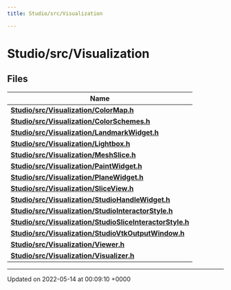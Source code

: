 ```yaml
---
title: Studio/src/Visualization

---
```


# Studio/src/Visualization



## Files

| Name           |
| -------------- |
| **[Studio/src/Visualization/ColorMap.h](../Files/ColorMap_8h.md#file-colormap.h)**  |
| **[Studio/src/Visualization/ColorSchemes.h](../Files/ColorSchemes_8h.md#file-colorschemes.h)**  |
| **[Studio/src/Visualization/LandmarkWidget.h](../Files/LandmarkWidget_8h.md#file-landmarkwidget.h)**  |
| **[Studio/src/Visualization/Lightbox.h](../Files/Lightbox_8h.md#file-lightbox.h)**  |
| **[Studio/src/Visualization/MeshSlice.h](../Files/MeshSlice_8h.md#file-meshslice.h)**  |
| **[Studio/src/Visualization/PaintWidget.h](../Files/PaintWidget_8h.md#file-paintwidget.h)**  |
| **[Studio/src/Visualization/PlaneWidget.h](../Files/PlaneWidget_8h.md#file-planewidget.h)**  |
| **[Studio/src/Visualization/SliceView.h](../Files/SliceView_8h.md#file-sliceview.h)**  |
| **[Studio/src/Visualization/StudioHandleWidget.h](../Files/StudioHandleWidget_8h.md#file-studiohandlewidget.h)**  |
| **[Studio/src/Visualization/StudioInteractorStyle.h](../Files/StudioInteractorStyle_8h.md#file-studiointeractorstyle.h)**  |
| **[Studio/src/Visualization/StudioSliceInteractorStyle.h](../Files/StudioSliceInteractorStyle_8h.md#file-studiosliceinteractorstyle.h)**  |
| **[Studio/src/Visualization/StudioVtkOutputWindow.h](../Files/StudioVtkOutputWindow_8h.md#file-studiovtkoutputwindow.h)**  |
| **[Studio/src/Visualization/Viewer.h](../Files/Viewer_8h.md#file-viewer.h)**  |
| **[Studio/src/Visualization/Visualizer.h](../Files/Visualizer_8h.md#file-visualizer.h)**  |






-------------------------------

Updated on 2022-05-14 at 00:09:10 +0000
